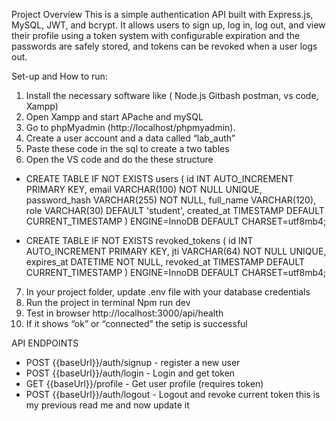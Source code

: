 Project Overview 
This is a simple authentication API built with Express.js, MySQL, JWT, and bcrypt. It allows users to sign up, 
log in, log out, and view their profile using a token system with configurable expiration and the passwords are safely stored, 
and tokens can be revoked when a user logs out. 

Set-up and How to run:
1. Install the necessary software like ( Node.js Gitbash postman, vs code, Xampp) 
2. Open Xampp and start APache and mySQL 
3. Go to phpMyadmin (http://localhost/phpmyadmin). 
4. Create a user account and a data called “lab_auth”
5. Paste these code in the sql to create a two tables
6. Open the VS code and do the these structure 
 - CREATE TABLE IF NOT EXISTS users ( id INT AUTO_INCREMENT PRIMARY KEY, email VARCHAR(100) NOT NULL UNIQUE,
   password_hash VARCHAR(255) NOT NULL, full_name VARCHAR(120), role VARCHAR(30) DEFAULT 'student',
   created_at TIMESTAMP DEFAULT CURRENT_TIMESTAMP ) ENGINE=InnoDB DEFAULT CHARSET=utf8mb4;
   
- CREATE TABLE IF NOT EXISTS revoked_tokens ( id INT AUTO_INCREMENT PRIMARY KEY, jti VARCHAR(64) NOT NULL UNIQUE,
 expires_at DATETIME NOT NULL, revoked_at TIMESTAMP DEFAULT CURRENT_TIMESTAMP ) ENGINE=InnoDB DEFAULT CHARSET=utf8mb4;

7. In your project folder, update .env file with your database credentials
8. Run the project in terminal Npm run dev
9. Test in browser http://localhost:3000/api/health
10. If it shows “ok” or “connected” the setip is successful 


API ENDPOINTS 
- POST {{baseUrl}}/auth/signup - register a new user 
- POST {{baseUrl}}/auth/login - Login and get token
- GET {{baseUrl}}/profile - Get user profile (requires token) 
- POST {{baseUrl}}/auth/logout - Logout and revoke current token this is my previous read me and now update it 









